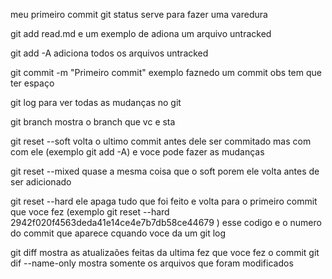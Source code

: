 meu primeiro commit
git status serve para fazer uma varedura

git add read.md e um exemplo de adiona um arquivo untracked

git add -A adiciona todos os arquivos untracked 

git commit -m "Primeiro commit" exemplo faznedo um commit obs tem que ter espaço

git log para ver todas as mudanças no git

git branch mostra o branch que vc e sta

git reset --soft volta o ultimo commit antes dele ser commitado mas com com ele (exemplo git add -A) e voce pode fazer as mudanças

git reset --mixed quase a mesma coisa que o soft porem ele volta antes de ser adicionado

git reset --hard ele apaga tudo que foi feito e volta para o primeiro commit que voce fez (exemplo git reset --hard 2942f020f4563deda41e14ce4e7b7db58ce44679 ) esse codigo e o numero do commit que aparece cquando voce da um git log

git diff mostra as atualizaões feitas da ultima fez que voce fez o commit 
git dif --name-only mostra somente os arquivos que foram modificados
